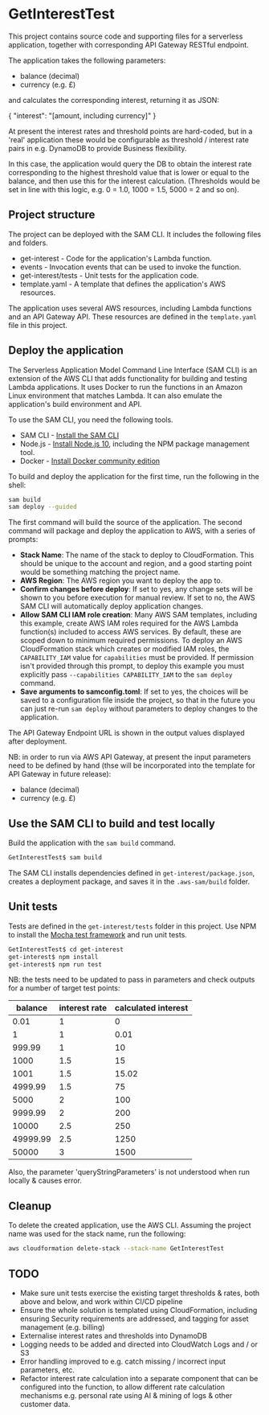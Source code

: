 # GetInterestTest

This project contains source code and supporting files for a serverless application, together with corresponding API Gateway RESTful endpoint.

The application takes the following parameters:
* balance (decimal)
* currency (e.g. £)

and calculates the corresponding interest, returning it as JSON:

{
  "interest": "[amount, including currency]"
}

At present the interest rates and threshold points are hard-coded, but in a 'real' application these would be configurable as threshold / interest rate pairs in e.g. DynamoDB to provide Business flexibility. 

In this case, the application would query the DB to obtain the interest rate corresponding to the highest threshold value that is lower or equal to the balance, and then use this for the interest calculation. 
(Thresholds would be set in line with this logic, e.g. 0 = 1.0, 1000 = 1.5, 5000 = 2 and so on).

## Project structure

The project can be deployed with the SAM CLI. It includes the following files and folders.

- get-interest - Code for the application's Lambda function.
- events - Invocation events that can be used to invoke the function.
- get-interest/tests - Unit tests for the application code. 
- template.yaml - A template that defines the application's AWS resources.

The application uses several AWS resources, including Lambda functions and an API Gateway API. These resources are defined in the `template.yaml` file in this project.

## Deploy the application

The Serverless Application Model Command Line Interface (SAM CLI) is an extension of the AWS CLI that adds functionality for building and testing Lambda applications. It uses Docker to run the functions in an Amazon Linux environment that matches Lambda. It can also emulate the application's build environment and API.

To use the SAM CLI, you need the following tools.

* SAM CLI - [Install the SAM CLI](https://docs.aws.amazon.com/serverless-application-model/latest/developerguide/serverless-sam-cli-install.html)
* Node.js - [Install Node.js 10](https://nodejs.org/en/), including the NPM package management tool.
* Docker - [Install Docker community edition](https://hub.docker.com/search/?type=edition&offering=community)

To build and deploy the application for the first time, run the following in the shell:

```bash
sam build
sam deploy --guided
```

The first command will build the source of the application. The second command will package and deploy the application to AWS, with a series of prompts:

* **Stack Name**: The name of the stack to deploy to CloudFormation. This should be unique to the account and region, and a good starting point would be something matching the project name.
* **AWS Region**: The AWS region you want to deploy the app to.
* **Confirm changes before deploy**: If set to yes, any change sets will be shown to you before execution for manual review. If set to no, the AWS SAM CLI will automatically deploy application changes.
* **Allow SAM CLI IAM role creation**: Many AWS SAM templates, including this example, create AWS IAM roles required for the AWS Lambda function(s) included to access AWS services. By default, these are scoped down to minimum required permissions. To deploy an AWS CloudFormation stack which creates or modified IAM roles, the `CAPABILITY_IAM` value for `capabilities` must be provided. If permission isn't provided through this prompt, to deploy this example you must explicitly pass `--capabilities CAPABILITY_IAM` to the `sam deploy` command.
* **Save arguments to samconfig.toml**: If set to yes, the choices will be saved to a configuration file inside the project, so that in the future you can just re-run `sam deploy` without parameters to deploy changes to the application.

The API Gateway Endpoint URL is shown in the output values displayed after deployment.

NB: in order to run via AWS API Gateway, at present the input parameters need to be defined by hand (thse will be incorporated into the template for API Gateway in future release):
* balance (decimal)
* currency (e.g. £)

## Use the SAM CLI to build and test locally

Build the application with the `sam build` command.

```bash
GetInterestTest$ sam build
```

The SAM CLI installs dependencies defined in `get-interest/package.json`, creates a deployment package, and saves it in the `.aws-sam/build` folder.


## Unit tests

Tests are defined in the `get-interest/tests` folder in this project. Use NPM to install the [Mocha test framework](https://mochajs.org/) and run unit tests.

```bash
GetInterestTest$ cd get-interest
get-interest$ npm install
get-interest$ npm run test
```

NB: the tests need to be updated to pass in parameters and check outputs for a number of target test points:

| balance |	interest rate | calculated interest |
| ------- | ------------- | ------------------- |
| 0.01 | 1 | 0 |
| 1	| 1 | 0.01 |
| 999.99 | 1 | 10 |
| 1000 | 1.5 | 15 |
| 1001 | 1.5 | 15.02 |
| 4999.99 | 1.5 | 75 |
| 5000 | 2 | 100 |
| 9999.99 | 2 | 200 |
| 10000 | 2.5 | 250 |
| 49999.99 | 2.5 | 1250 |
| 50000 | 3 | 1500 |

Also, the parameter 'queryStringParameters' is not understood when run locally & causes error.

## Cleanup

To delete the created application, use the AWS CLI. Assuming the project name was used for the stack name, run the following:

```bash
aws cloudformation delete-stack --stack-name GetInterestTest
```

## TODO
* Make sure unit tests exercise the existing target thresholds & rates, both above and below, and work within CI/CD pipeline
* Ensure the whole solution is templated using CloudFormation, including ensuring Security requirements are addressed, and tagging for asset management (e.g. billing)
* Externalise interest rates and thresholds into DynamoDB
* Logging needs to be added and directed into CloudWatch Logs and / or S3
* Error handling improved to e.g. catch missing / incorrect input parameters, etc.
* Refactor interest rate calculation into a separate component that can be configured into the function, to allow different rate calculation mechanisms e.g. personal rate using AI & mining of logs & other customer data.
